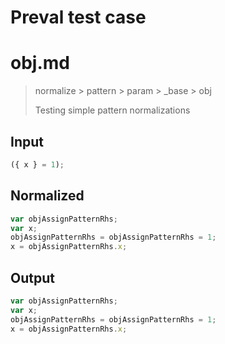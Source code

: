 # Preval test case

# obj.md

> normalize > pattern > param > _base > obj
>
> Testing simple pattern normalizations

## Input

`````js filename=intro
({ x } = 1);
`````

## Normalized

`````js filename=intro
var objAssignPatternRhs;
var x;
objAssignPatternRhs = objAssignPatternRhs = 1;
x = objAssignPatternRhs.x;
`````

## Output

`````js filename=intro
var objAssignPatternRhs;
var x;
objAssignPatternRhs = objAssignPatternRhs = 1;
x = objAssignPatternRhs.x;
`````
